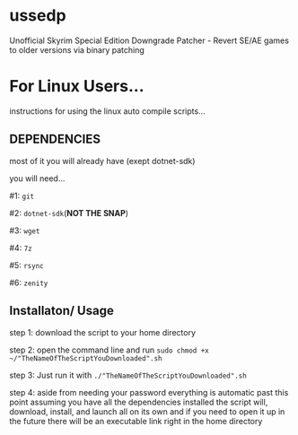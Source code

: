 # ussedp
Unofficial Skyrim Special Edition Downgrade Patcher - Revert SE/AE games to older versions via binary patching

# For Linux Users...

instructions for using the linux auto compile scripts...

## **DEPENDENCIES**

most of it you will already have (exept dotnet-sdk)

you will need...

#1: `git`

#2: `dotnet-sdk`(**NOT THE SNAP**)

#3: `wget`

#4: `7z`

#5: `rsync`

#6: `zenity`

## **Installaton/ Usage**

step 1: download the script to your home directory

step 2: open the command line and run `sudo chmod +x ~/"TheNameOfTheScriptYouDownloaded".sh`

step 3: Just run it with `./"TheNameOfTheScriptYouDownloaded".sh`

step 4: aside from needing your password everything is automatic past this point assuming you have all the dependencies installed the script will, download, install, and launch all on its own and if you need to open it up in the future there will be an executable link right in the home directory
